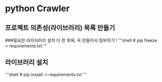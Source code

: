 # python Crawler

## 프로젝트 의존성(라이브러리) 목록 만들기
###필요한 라이브러리 설치 다 한 후에, 꼭 만들어서 첨부하기 !
'''shell
    # pip freeze > requirements.txt
'''

## 라이브러리 설치
'''shell
    # pip install -r requirements.txt
'''